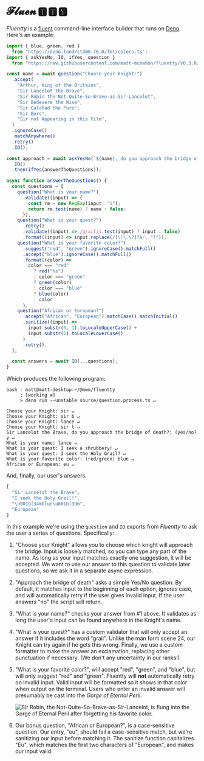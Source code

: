 # 𝓕𝓵𝓾𝓮𝓷 🆃 🆃 🆈

*Fluentty* is a [fluent] command-line interface builder that runs on [Deno].
Here's an example:

```javascript
import { blue, green, red }
  from "https://deno.land/std@0.76.0/fmt/colors.ts";
import { askYesNo, IO, ifYes, question }
  from "https://raw.githubusercontent.com/matt-mcmahon/fluentty/v0.3.0/module.ts";

const name = await question("Choose your Knight:")
  .accept(
    "Arthur, King of the Britains",
    "Sir Lancelot the Brave",
    "Sir Robin the Not-Quite-So-Brave-as-Sir-Lancelot",
    "Sir Bedevere the Wise",
    "Sir Galahad the Pure",
    "Sir Bors",
    "Sir not Appearing in this Film",
  )
  .ignoreCase()
  .matchAnywhere()
  .retry()
  .IO();

const approach = await askYesNo(`${name}, do you approach the bridge of death?`)
  .IO()
  .then(ifYes(answerTheQuestions));

async function answerTheQuestions() {
  const questions = [
    question("What is your name?")
      .validate((input) => {
        const re = new RegExp(input, "i");
        return re.test(name) ? name : false;
      }),
    question("What is your quest?")
      .retry()
      .validate((input) => /grail/i.test(input) ? input : false)
      .format((input) => input.replace(/[\!\.\?]?$/, "!")),
    question("What is your favorite color?")
      .suggest("red", "green").ignoreCase().matchFull()
      .accept("blue").ignoreCase().matchFull()
      .format((color) =>
        color === "red"
          ? red("%s")
          : color === "green"
          ? green(color)
          : color === "blue"
          ? blue(color)
          : color
      ),
    question("African or European?")
      .accept("African", "European").matchCase().matchInitial()
      .sanitize((input) =>
        input.substr(0, 1).toLocaleUpperCase() +
        input.substr(1).toLocaleLowerCase()
      )
      .retry(),
  ];

  const answers = await IO(...questions);
}
```

Which produces the following program:

```text
bash : matt@matt-desktop:~/@mwm/fluentty
     : [working ≡]
     > deno run --unstable source/question.process.ts ↵

Choose your Knight: sir ↵
Choose your Knight: sir b ↵
Choose your Knight: lance ↵
Choose your Knight: sir l ↵
Sir Lancelot the Brave, do you approach the bridge of death?: (yes/no) y ↵
What is your name: lance ↵
What is your quest: I seek a shrubbery! ↵
What is your quest: I seek the Holy Grail? ↵
What is your favorite color: (red/green) blue ↵
African or European: eu ↵
```

And, finally, our user's answers.

```js
[
  "Sir Lancelot the Brave",
  "I seek the Holy Grail!",
  "\u001b[34mblue\u001b[39m",
  "European"
]
```

In this example we're using the `question` and `IO` exports from *Fluentty* to
ask the user a series of questions. Specifically:

1. "Choose your Knight" allows you to choose which knight will approach the
   bridge. Input is loosely matched, so you can type any part of the name. As
   long as your input matches exactly one suggestion, it will be accepted. We
   want to use our answer to this question to validate later questions, so we
   ask it in a separate async expression.

2. "Approach the bridge of death" asks a simple Yes/No question. By default, it
   matches input to the beginning of each option, ignores case, and will
   automatically retry if the user gives invalid input. If the user answers "no"
   the script will return.

3. "What is your name?" checks your answer from #1 above. It validates as long
   the user's input can be found anywhere in the Knight's name.

4. "What is your quest?" has a custom validator that will only accept an answer
   if it includes the word "grail". Unlike the man form scene 24, our Knight can
   try again if he gets this wrong. Finally, we use a custom formatter to make
   the answer an exclamation, replacing other punctuation if necessary. (We
   don't any uncertainty in our ranks!)

5. "What is your favorite color?", will accept "red", "green", and "blue", but
   will only suggest "red" and "green". Fluentty will **not** automatically
   retry on invalid input. Valid input will be formatted so it
   shows in that color when output on the terminal. Users who enter an invalid
   answer will presumably be cast into the *Gorge of Eternal Peril*.

   ![Sir Robin, the Not-Quite-So-Brave-as-Sir-Lancelot, is flung into the *Gorge of Eternal Peril* after forgetting his favorite color.](https://i.makeagif.com/media/2-07-2016/-FG4XC.gif)

6. Our bonus question, "African or European?", is a case-sensitive question.
   Our entry, "eu", should fail a case-sensitive match, but we're sanitizing our
   input before matching it. The sanitize function capitalizes "Eu", which
   matches the first two characters of "European", and makes our input valid.

[fluent]: https://dev.to/shoupn/what-is-a-fluent-api-2m4f
[deno]: https://deno.land/

